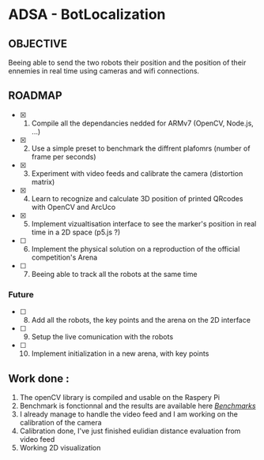 # ADSA - BotLocalization

## OBJECTIVE

Beeing able to send the two robots their position and the position of their ennemies in real time using cameras and wifi connections.

## ROADMAP

- [X] 1) Compile all the dependancies nedded for ARMv7 (OpenCV, Node.js, ...)
- [X] 2) Use a simple preset to benchmark the diffrent plafomrs (number of frame per seconds)
- [X] 3) Experiment with video feeds and calibrate the camera (distortion matrix)
- [X] 4) Learn to recognize and calculate 3D position of printed QRcodes with OpenCV and ArcUco
- [X] 5) Implement vizualtisation interface to see the marker's position in real time in a 2D space (p5.js ?)
- [ ] 6) Implement the physical solution on a reproduction of the official competition's Arena
- [ ] 7) Beeing able to track all the robots at the same time

### Future
- [ ] 8) Add all the robots, the key points and the arena on the 2D interface
- [ ] 9) Setup the live comunication with the robots
- [ ] 10) Implement initialization in a new arena, with key points

## Work done :

1) The openCV library is compiled and usable on the Raspery Pi
2) Benchmark is fonctionnal and the results are available here [*Benchmarks*](https://github.com/WeberJulian/BotLocalization/blob/master/benchmark/benchmarks.md)
3) I already manage to handle the video feed and I am working on the calibration of the camera
4) Calibration done, I've just finished eulidian distance evaluation from video feed
5) Working 2D visualization
